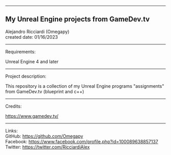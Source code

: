 -----------------------------------------------------------------------------------------------------------------------------
My Unreal Engine projects from GameDev.tv
-----------------------------------------------------------------------------------------------------------------------------


 Alejandro Ricciardi (Omegapy)  
 created date: 01/16/2023  

-----------------------------------------------------------------------------------------------------------------------------
Requirements:  

Unreal Engine 4 and later

-----------------------------------------------------------------------------------------------------------------------------
Project description:

This repository is a collection of my Unreal Engine programs "assignments" from GameDev.tv (blueprint and c++)

-----------------------------------------------------------------------------------------------------------------------------
Credits:

  https://www.gamedev.tv/

-----------------------------------------------------------------------------------------------------------------------------

Links:   
GitHub: https://github.com/Omegapy   
Facebook: https://www.facebook.com/profile.php?id=100089638857137  
Twitter: https://twitter.com/RicciardiAlex


